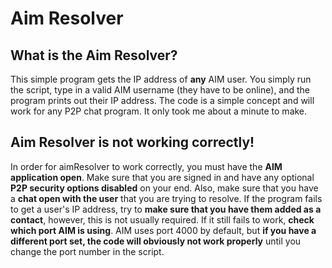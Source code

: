 # Aim Resolver

## What is the Aim Resolver?
This simple program gets the IP address of **any** AIM user.  You simply run the script, type in a valid AIM username (they have to be online), and the program prints out their IP address.  The code is a simple concept and will work for any P2P chat program.  It only took me about a minute to make.  

## Aim Resolver is not working correctly!
In order for aimResolver to work correctly, you must have the **AIM application open**.  Make sure that you are signed in and have any optional **P2P security options disabled** on your end.  Also, make sure that you have a **chat open with the user** that you are trying to resolve.  If the program fails to get a user's IP address, try to **make sure that you have them added as a contact**, however, this is not usually required.  If it still fails to work, **check which port AIM is using**.  AIM uses port 4000 by default, but **if you have a different port set, the code will obviously not work properly** until you change the port number in the script. 

